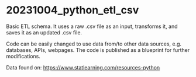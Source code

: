 # 20231004_python_etl_csv

Basic ETL schema.
It uses a raw .csv file as an input, transforms it, and saves it as an updated .csv file.

Code can be easily changed to use data from/to other data sources, e.g. databases, APIs, webpages. 
The code is published as a blueprint for further modifications.

Data found on:
https://www.statlearning.com/resources-python
